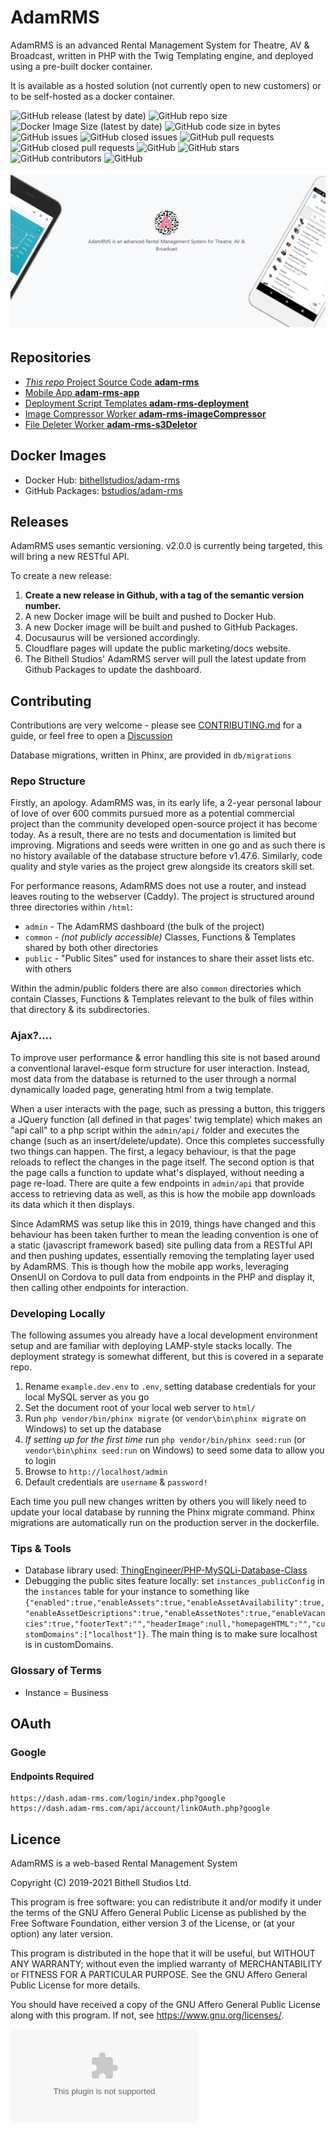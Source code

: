# AdamRMS

AdamRMS is an advanced Rental Management System for Theatre, AV & Broadcast, written in PHP with the Twig Templating engine, and deployed using a pre-built docker container.

It is available as a hosted solution (not currently open to new customers) or to be self-hosted as a docker container. 


![GitHub release (latest by date)](https://img.shields.io/github/v/release/bstudios/adam-rms)
![GitHub repo size](https://img.shields.io/github/repo-size/bstudios/adam-rms)
![Docker Image Size (latest by date)](https://img.shields.io/docker/image-size/bithellstudios/adam-rms)
![GitHub code size in bytes](https://img.shields.io/github/languages/code-size/bstudios/adam-rms)
![GitHub issues](https://img.shields.io/github/issues/bstudios/adam-rms)
![GitHub closed issues](https://img.shields.io/github/issues-closed/bstudios/adam-rms)
![GitHub pull requests](https://img.shields.io/github/issues-pr/bstudios/adam-rms)
![GitHub closed pull requests](https://img.shields.io/github/issues-pr-closed/bstudios/adam-rms)
![GitHub](https://img.shields.io/github/license/bstudios/adam-rms)
![GitHub stars](https://img.shields.io/github/stars/bstudios/adam-rms)
![GitHub contributors](https://img.shields.io/github/contributors/bstudios/adam-rms)
![GitHub](https://img.shields.io/github/release/bstudios/adam-rms/all)

![Banner](.github/banner.jpg)

## Repositories

 - [*This repo* Project Source Code __adam-rms__](https://github.com/bstudios/adam-rms)
 - [Mobile App __adam-rms-app__](https://github.com/bstudios/adam-rms-app)
 - [Deployment Script Templates __adam-rms-deployment__](https://github.com/bstudios/adam-rms-deployment)
 - [Image Compressor Worker __adam-rms-imageCompressor__](https://github.com/bstudios/adam-rms-imageCompressor)
 - [File Deleter Worker __adam-rms-s3Deletor__](https://github.com/bstudios/adam-rms-s3Deletor)

## Docker Images

 - Docker Hub: [bithellstudios/adam-rms](https://hub.docker.com/r/bithellstudios/adam-rms)
 - GitHub Packages: [bstudios/adam-rms](https://github.com/orgs/bstudios/packages?repo_name=adam-rms)


## Releases

AdamRMS uses semantic versioning. v2.0.0 is currently being targeted, this will bring a new RESTful API. 

To create a new release:

1. **Create a new release in Github, with a tag of the semantic version number.**
1. A new Docker image will be built and pushed to Docker Hub.
1. A new Docker image will be built and pushed to GitHub Packages.
1. Docusaurus will be versioned accordingly.
1. Cloudflare pages will update the public marketing/docs website.
1. The Bithell Studios' AdamRMS server will pull the latest update from Github Packages to update the dashboard.


## Contributing 

Contributions are very welcome - please see [CONTRIBUTING.md](CONTRIBUTING.md) for a guide, or feel free to open a [Discussion](https://github.com/bstudios/adam-rms/discussions)

Database migrations, written in Phinx, are provided in `db/migrations`

### Repo Structure

Firstly, an apology. AdamRMS was, in its early life, a 2-year personal labour of love of over 600 commits pursued more as a potential commercial project than the community developed open-source project it has become today. As a result, there are no tests and documentation is limited but improving. Migrations and seeds were written in one go and as such there is no history available of the database structure before v1.47.6. Similarly, code quality and style varies as the project grew alongside its creators skill set. 

For performance reasons, AdamRMS does not use a router, and instead leaves routing to the webserver (Caddy). The project is structured around three directories within `/html`:
 
 - `admin` - The AdamRMS dashboard (the bulk of the project)
 - `common` - *(not publicly accessible)* Classes, Functions & Templates shared by both other directories
 - `public` - "Public Sites" used for instances to share their asset lists etc. with others

Within the admin/public folders there are also `common` directories which contain Classes, Functions & Templates relevant to the bulk of files within that directory & its subdirectories. 

### Ajax?....

To improve user performance & error handling this site is not based around a conventional laravel-esque form structure for user interaction. Instead, most data from the database is returned to the user through a normal dynamically loaded page, generating html from a twig template. 

When a user interacts with the page, such as pressing a button, this triggers a JQuery function (all defined in that pages' twig template) which makes an "api call" to a php script within the `admin/api/` folder and executes the change (such as an insert/delete/update). Once this completes successfully two things can happen. The first, a legacy behaviour, is that the page reloads to reflect the changes in the page itself. The second option is that the page calls a function to update what's displayed, without needing a page re-load. There are quite a few endpoints in `admin/api` that provide access to retrieving data as well, as this is how the mobile app downloads its data which it then displays. 

Since AdamRMS was setup like this in 2019, things have changed and this behaviour has been taken further to mean the leading convention is one of a static (javascript framework based) site pulling data from a RESTful API and then pushing updates, essentially removing the templating layer used by AdamRMS. This is though how the mobile app works, leveraging OnsenUI on Cordova to pull data from endpoints in the PHP and display it, then calling other endpoints for interaction. 

### Developing Locally

The following assumes you already have a local development environment setup and are familiar with deploying LAMP-style stacks locally. The deployment strategy is somewhat different, but this is covered in a separate repo.

1. Rename `example.dev.env` to `.env`, setting database credentials for your local MySQL server as you go
1. Set the document root of your local web server to `html/`
1. Run `php vendor/bin/phinx migrate` (or `vendor\bin\phinx migrate` on Windows) to set up the database
1. *If setting up for the first time* run `php vendor/bin/phinx seed:run` (or `vendor\bin\phinx seed:run` on Windows) to seed some data to allow you to login
1. Browse to `http://localhost/admin`
1. Default credentials are `username` & `password!`

Each time you pull new changes written by others you will likely need to update your local database by running the Phinx migrate command. Phinx migrations are automatically run on the production server in the dockerfile.

### Tips & Tools

- Database library used: [ThingEngineer/PHP-MySQLi-Database-Class](https://github.com/ThingEngineer/PHP-MySQLi-Database-Class)
- Debugging the public sites feature locally: set `instances_publicConfig` in the `instances` table for your instance to something like `{"enabled":true,"enableAssets":true,"enableAssetAvailability":true,"enableAssetDescriptions":true,"enableAssetNotes":true,"enableVacancies":true,"footerText":"","headerImage":null,"homepageHTML":"","customDomains":["localhost"]}`. The main thing is to make sure localhost is in customDomains. 

### Glossary of Terms

 - Instance = Business 

## OAuth

### Google

#### Endpoints Required

```
https://dash.adam-rms.com/login/index.php?google
https://dash.adam-rms.com/api/account/linkOAuth.php?google
```

## Licence

AdamRMS is a web-based Rental Management System

Copyright (C) 2019-2021 Bithell Studios Ltd.

This program is free software: you can redistribute it and/or modify
it under the terms of the GNU Affero General Public License as published
by the Free Software Foundation, either version 3 of the License, or
(at your option) any later version.

This program is distributed in the hope that it will be useful,
but WITHOUT ANY WARRANTY; without even the implied warranty of
MERCHANTABILITY or FITNESS FOR A PARTICULAR PURPOSE.  See the
GNU Affero General Public License for more details.

You should have received a copy of the GNU Affero General Public License
along with this program.  If not, see <https://www.gnu.org/licenses/>.

![This website is hosted Green - checked by thegreenwebfoundation.org](https://api.thegreenwebfoundation.org/greencheckimage/adam-rms.com?nocache=true)
